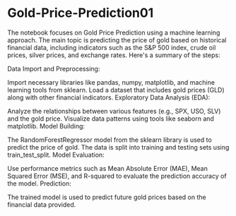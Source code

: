 # Gold-Price-Prediction01
The notebook focuses on Gold Price Prediction using a machine learning approach. The main topic is predicting the price of gold based on historical financial data, including indicators such as the S&P 500 index, crude oil prices, silver prices, and exchange rates. Here's a summary of the steps:

Data Import and Preprocessing:

Import necessary libraries like pandas, numpy, matplotlib, and machine learning tools from sklearn.
Load a dataset that includes gold prices (GLD) along with other financial indicators.
Exploratory Data Analysis (EDA):

Analyze the relationships between various features (e.g., SPX, USO, SLV) and the gold price.
Visualize data patterns using tools like seaborn and matplotlib.
Model Building:

The RandomForestRegressor model from the sklearn library is used to predict the price of gold.
The data is split into training and testing sets using train_test_split.
Model Evaluation:

Use performance metrics such as Mean Absolute Error (MAE), Mean Squared Error (MSE), and R-squared to evaluate the prediction accuracy of the model.
Prediction:

The trained model is used to predict future gold prices based on the financial data provided.
